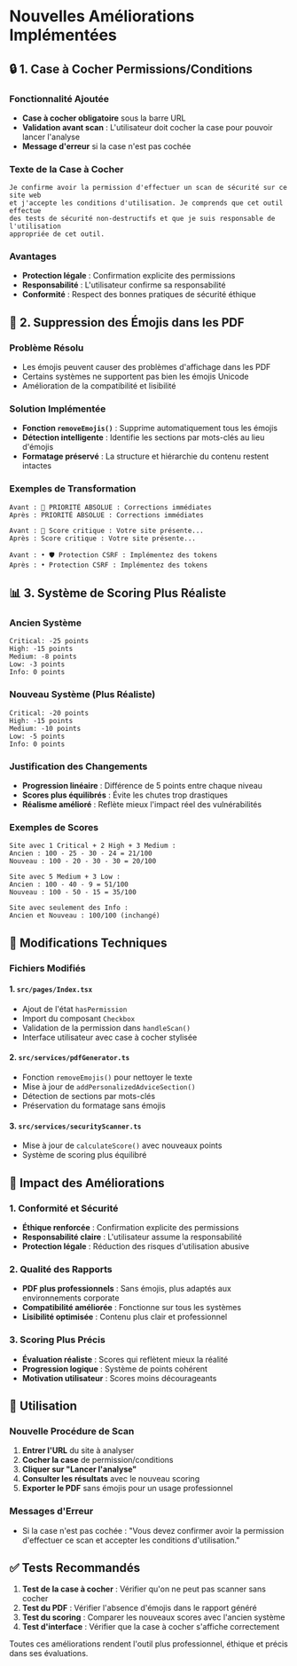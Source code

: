 # Nouvelles Améliorations Implémentées

## 🔒 1. Case à Cocher Permissions/Conditions

### Fonctionnalité Ajoutée
- **Case à cocher obligatoire** sous la barre URL
- **Validation avant scan** : L'utilisateur doit cocher la case pour pouvoir lancer l'analyse
- **Message d'erreur** si la case n'est pas cochée

### Texte de la Case à Cocher
```
Je confirme avoir la permission d'effectuer un scan de sécurité sur ce site web 
et j'accepte les conditions d'utilisation. Je comprends que cet outil effectue 
des tests de sécurité non-destructifs et que je suis responsable de l'utilisation 
appropriée de cet outil.
```

### Avantages
- **Protection légale** : Confirmation explicite des permissions
- **Responsabilité** : L'utilisateur confirme sa responsabilité
- **Conformité** : Respect des bonnes pratiques de sécurité éthique

## 📄 2. Suppression des Émojis dans les PDF

### Problème Résolu
- Les émojis peuvent causer des problèmes d'affichage dans les PDF
- Certains systèmes ne supportent pas bien les émojis Unicode
- Amélioration de la compatibilité et lisibilité

### Solution Implémentée
- **Fonction `removeEmojis()`** : Supprime automatiquement tous les émojis
- **Détection intelligente** : Identifie les sections par mots-clés au lieu d'émojis
- **Formatage préservé** : La structure et hiérarchie du contenu restent intactes

### Exemples de Transformation
```
Avant : 🚨 PRIORITÉ ABSOLUE : Corrections immédiates
Après : PRIORITÉ ABSOLUE : Corrections immédiates

Avant : 🔴 Score critique : Votre site présente...
Après : Score critique : Votre site présente...

Avant : • 🛡️ Protection CSRF : Implémentez des tokens
Après : • Protection CSRF : Implémentez des tokens
```

## 📊 3. Système de Scoring Plus Réaliste

### Ancien Système
```
Critical: -25 points
High: -15 points
Medium: -8 points
Low: -3 points
Info: 0 points
```

### Nouveau Système (Plus Réaliste)
```
Critical: -20 points
High: -15 points
Medium: -10 points
Low: -5 points
Info: 0 points
```

### Justification des Changements
- **Progression linéaire** : Différence de 5 points entre chaque niveau
- **Scores plus équilibrés** : Évite les chutes trop drastiques
- **Réalisme amélioré** : Reflète mieux l'impact réel des vulnérabilités

### Exemples de Scores
```
Site avec 1 Critical + 2 High + 3 Medium :
Ancien : 100 - 25 - 30 - 24 = 21/100
Nouveau : 100 - 20 - 30 - 30 = 20/100

Site avec 5 Medium + 3 Low :
Ancien : 100 - 40 - 9 = 51/100
Nouveau : 100 - 50 - 15 = 35/100

Site avec seulement des Info :
Ancien et Nouveau : 100/100 (inchangé)
```

## 🔧 Modifications Techniques

### Fichiers Modifiés

#### 1. `src/pages/Index.tsx`
- Ajout de l'état `hasPermission`
- Import du composant `Checkbox`
- Validation de la permission dans `handleScan()`
- Interface utilisateur avec case à cocher stylisée

#### 2. `src/services/pdfGenerator.ts`
- Fonction `removeEmojis()` pour nettoyer le texte
- Mise à jour de `addPersonalizedAdviceSection()`
- Détection de sections par mots-clés
- Préservation du formatage sans émojis

#### 3. `src/services/securityScanner.ts`
- Mise à jour de `calculateScore()` avec nouveaux points
- Système de scoring plus équilibré

## 🎯 Impact des Améliorations

### 1. Conformité et Sécurité
- **Éthique renforcée** : Confirmation explicite des permissions
- **Responsabilité claire** : L'utilisateur assume la responsabilité
- **Protection légale** : Réduction des risques d'utilisation abusive

### 2. Qualité des Rapports
- **PDF plus professionnels** : Sans émojis, plus adaptés aux environnements corporate
- **Compatibilité améliorée** : Fonctionne sur tous les systèmes
- **Lisibilité optimisée** : Contenu plus clair et professionnel

### 3. Scoring Plus Précis
- **Évaluation réaliste** : Scores qui reflètent mieux la réalité
- **Progression logique** : Système de points cohérent
- **Motivation utilisateur** : Scores moins décourageants

## 🚀 Utilisation

### Nouvelle Procédure de Scan
1. **Entrer l'URL** du site à analyser
2. **Cocher la case** de permission/conditions
3. **Cliquer sur "Lancer l'analyse"**
4. **Consulter les résultats** avec le nouveau scoring
5. **Exporter le PDF** sans émojis pour un usage professionnel

### Messages d'Erreur
- Si la case n'est pas cochée : "Vous devez confirmer avoir la permission d'effectuer ce scan et accepter les conditions d'utilisation."

## ✅ Tests Recommandés

1. **Test de la case à cocher** : Vérifier qu'on ne peut pas scanner sans cocher
2. **Test du PDF** : Vérifier l'absence d'émojis dans le rapport généré
3. **Test du scoring** : Comparer les nouveaux scores avec l'ancien système
4. **Test d'interface** : Vérifier que la case à cocher s'affiche correctement

Toutes ces améliorations rendent l'outil plus professionnel, éthique et précis dans ses évaluations.
